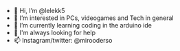 - 👋 Hi, I’m @lelekk5
- 👀 I’m interested in PCs, videogames and Tech in general
- 🌱 I’m currently learning coding in the arduino ide
- 💞️ I'm always looking for help
- 📫 Instagram/twitter: @mirooderso


